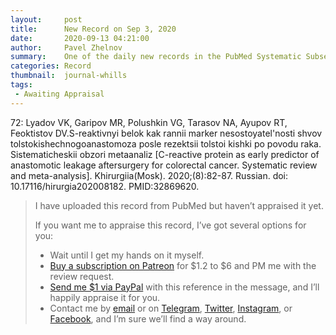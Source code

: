 ```yaml
---
layout:     post
title:      New Record on Sep 3, 2020
date:       2020-09-13 04:21:00
author:     Pavel Zhelnov
summary:    One of the daily new records in the PubMed Systematic Subset indexed by Sep 3, 2020.
categories: Record
thumbnail:  journal-whills
tags:
 - Awaiting Appraisal
---
```


72: Lyadov VK, Garipov MR, Polushkin VG, Tarasov NA, Ayupov RT, Feoktistov DV.S-reaktivnyi belok kak rannii marker nesostoyatel'nosti shvov tolstokishechnogoanastomoza posle rezektsii tolstoi kishki po povodu raka. Sistematicheskii obzori metaanaliz [C-reactive protein as early predictor of anastomotic leakage aftersurgery for colorectal cancer. Systematic review and meta-analysis]. Khirurgiia(Mosk). 2020;(8):82-87. Russian. doi: 10.17116/hirurgia202008182. PMID:32869620.


> I have uploaded this record from PubMed but haven’t appraised it yet.
>
> If you want me to appraise this record, I’ve got several options for you:
> * Wait until I get my hands on it myself.
> * [Buy a subscription on Patreon](https://patreon.com/zheln) for $1.2 to $6 and PM me with the review request.
> * [Send me $1 via PayPal](https://paypal.me/pjelnov) with this reference in the message, and I’ll happily appraise it for you.
> * Contact me by [email](mailto:pavel@zheln.com) or on [Telegram](https://t.me/drzhelnov), [Twitter](https://twitter.com/drzhelnov), [Instagram](https://instagram.com/igzheln), or [Facebook](https://facebook.com/drzhelnov), and I’m sure we’ll find a way around.

